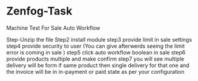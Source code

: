 # Zenfog-Task
Machine Test For Sale Auto Workflow

Step-Unzip the file
Step2 install module
step3 provide limit in sale settings
step4 provide security to user (You can give afterwerds seeing the limit error is coming in sale )
step5 click auto workflow boolean in sale 
step6 provide products multiple and make confirm
step7 you will see multiple delivery will be form if same product then single delivery for that one and the invoice will be in in-payment or paid state as per your configuration
